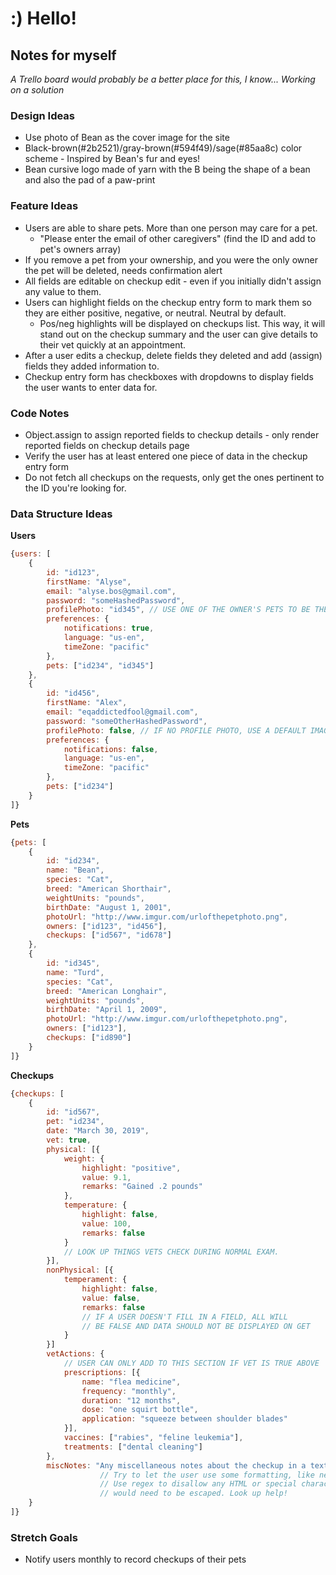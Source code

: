 # :) Hello!

## Notes for myself

*A Trello board would probably be a better place for this, I know... Working on a solution*

### Design Ideas
* Use photo of Bean as the cover image for the site
* Black-brown(#2b2521)/gray-brown(#594f49)/sage(#85aa8c) color scheme - Inspired by Bean's fur and eyes!
* Bean cursive logo made of yarn with the B being the shape of a bean and also the pad of a paw-print

### Feature Ideas
* Users are able to share pets. More than one person may care for a pet.
	* "Please enter the email of other caregivers" (find the ID and add to pet's owners array)
* If you remove a pet from your ownership, and you were the only owner the pet will be deleted, needs confirmation alert
* All fields are editable on checkup edit - even if you initially didn't assign any value to them.
* Users can highlight fields on the checkup entry form to mark them so they are either positive, negative, or neutral. Neutral by default.
	* Pos/neg highlights will be displayed on checkups list. This way, it will stand out on the checkup summary and the user can give details to their vet quickly at an appointment.
* After a user edits a checkup, delete fields they deleted and add (assign) fields they added information to.
* Checkup entry form has checkboxes with dropdowns to display fields the user wants to enter data for.


### Code Notes
* Object.assign to assign reported fields to checkup details - only render reported fields on checkup details page
* Verify the user has at least entered one piece of data in the checkup entry form
* Do not fetch all checkups on the requests, only get the ones pertinent to the ID you're looking for.

### Data Structure Ideas

**Users**
```js
{users: [
	{
		id: "id123",
		firstName: "Alyse",
		email: "alyse.bos@gmail.com",
		password: "someHashedPassword",
		profilePhoto: "id345", // USE ONE OF THE OWNER'S PETS TO BE THEIR PROFILE PHOTO
		preferences: {
			notifications: true,
			language: "us-en",
			timeZone: "pacific"
		},
		pets: ["id234", "id345"]
	},
	{
		id: "id456",
		firstName: "Alex",
		email: "eqaddictedfool@gmail.com",
		password: "someOtherHashedPassword",
		profilePhoto: false, // IF NO PROFILE PHOTO, USE A DEFAULT IMAGE
		preferences: {
			notifications: false,
			language: "us-en",
			timeZone: "pacific"
		},
		pets: ["id234"]
	}
]}
```

**Pets**
```js
{pets: [
	{
		id: "id234",
		name: "Bean",
		species: "Cat",
		breed: "American Shorthair",
		weightUnits: "pounds",
		birthDate: "August 1, 2001",
		photoUrl: "http://www.imgur.com/urlofthepetphoto.png",
		owners: ["id123", "id456"],
		checkups: ["id567", "id678"]
	},
	{
		id: "id345",
		name: "Turd",
		species: "Cat",
		breed: "American Longhair",
		weightUnits: "pounds",
		birthDate: "April 1, 2009",
		photoUrl: "http://www.imgur.com/urlofthepetphoto.png",
		owners: ["id123"],
		checkups: ["id890"]
	}
]}
```

**Checkups**
```js
{checkups: [
	{
		id: "id567",
		pet: "id234",
		date: "March 30, 2019",
		vet: true,
		physical: [{
			weight: {
				highlight: "positive",
				value: 9.1,
				remarks: "Gained .2 pounds"
			},
			temperature: {
				highlight: false,
				value: 100,
				remarks: false
			}
			// LOOK UP THINGS VETS CHECK DURING NORMAL EXAM.
		}],
		nonPhysical: [{
			temperament: {
				highlight: false,
				value: false,
				remarks: false
				// IF A USER DOESN'T FILL IN A FIELD, ALL WILL
				// BE FALSE AND DATA SHOULD NOT BE DISPLAYED ON GET
			}
		}]
		vetActions: {
			// USER CAN ONLY ADD TO THIS SECTION IF VET IS TRUE ABOVE
			prescriptions: [{
				name: "flea medicine",
				frequency: "monthly",
				duration: "12 months",
				dose: "one squirt bottle",
				application: "squeeze between shoulder blades"
			}],
			vaccines: ["rabies", "feline leukemia"],
			treatments: ["dental cleaning"]
		},
		miscNotes: "Any miscellaneous notes about the checkup in a text box."
					// Try to let the user use some formatting, like new lines.
					// Use regex to disallow any HTML or special characters which
					// would need to be escaped. Look up help!
	}
]}
```

### Stretch Goals
* Notify users monthly to record checkups of their pets